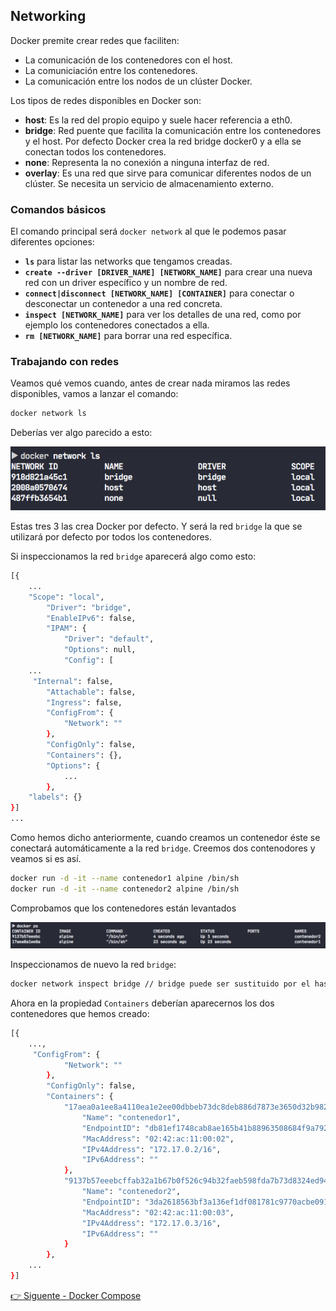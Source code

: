 ## Networking

Docker premite crear redes que faciliten: 

* La comunicación de los contenedores con el host.
* La comuniciación entre los contenedores.
* La comunicación entre los nodos de un clúster Docker.

Los tipos de redes disponibles en Docker son:

* **host**: Es la red del propio equipo y suele hacer referencia a eth0.
* **bridge**: Red puente que facilita la comunicación entre los contenedores y el host. Por defecto Docker crea la red bridge docker0 y a ella se conectan todos los contenedores.
* **none**: Representa la no conexión a ninguna interfaz de red.
* **overlay**: Es una red que sirve para comunicar diferentes nodos de un clúster. Se necesita un servicio de almacenamiento externo.


### Comandos básicos

El comando principal será `docker network` al que le podemos pasar diferentes opciones:

* **`ls`** para listar las networks que tengamos creadas.
* **`create --driver [DRIVER_NAME] [NETWORK_NAME]`** para crear una nueva red con un driver específico y un nombre de red.
* **`connect|disconnect [NETWORK_NAME] [CONTAINER]`** para conectar o desconectar un contenedor a una red concreta.
* **`inspect [NETWORK_NAME]`** para ver los detalles de una red, como por ejemplo los contenedores conectados a ella.
* **`rm [NETWORK_NAME]`** para borrar una red específica.

### Trabajando con redes

Veamos qué vemos cuando, antes de crear nada miramos las redes disponibles, vamos a lanzar el comando:

```bash
docker network ls
```

Deberías ver algo parecido a esto:

![default-docker-networks](./../images/default-docker-networks.png)

Estas tres 3 las crea Docker por defecto. Y será la red `bridge` la que se utilizará por defecto por todos los contenedores.

Si inspeccionamos la red `bridge` aparecerá algo como esto: 

```bash
[{
    ...
    "Scope": "local",
        "Driver": "bridge",
        "EnableIPv6": false,
        "IPAM": {
            "Driver": "default",
            "Options": null,
            "Config": [
    ...
     "Internal": false,
        "Attachable": false,
        "Ingress": false,
        "ConfigFrom": {
            "Network": ""
        },
        "ConfigOnly": false,
        "Containers": {},
        "Options": {
            ...
        },
    "labels": {}
}]
...
```

Como hemos dicho anteriormente, cuando creamos un contenedor éste se conectará automáticamente a la red `bridge`. Creemos dos contenodores y veamos si es así.

```bash
docker run -d -it --name contenedor1 alpine /bin/sh
docker run -d -it --name contenedor2 alpine /bin/sh
```

Comprobamos que los contenedores están levantados

![alpine-network-example-1](./../images/alpine-network-example-1.png)

Inspeccionamos de nuevo la red `bridge`:

```bash
docker network inspect bridge // bridge puede ser sustituido por el hash
```

Ahora en la propiedad `Containers` deberían aparecernos los dos contenedores que hemos creado:

```bash
[{
    ...,
     "ConfigFrom": {
            "Network": ""
        },
        "ConfigOnly": false,
        "Containers": {
            "17aea0a1ee8a4110ea1e2ee00dbbeb73dc8deb886d7873e3650d32b9823c8bd3": {
                "Name": "contenedor1",
                "EndpointID": "db81ef1748cab8ae165b41b88963508684f9a7927e042285f49620037a2151c6",
                "MacAddress": "02:42:ac:11:00:02",
                "IPv4Address": "172.17.0.2/16",
                "IPv6Address": ""
            },
            "9137b57eeebcffab32a1b67b0f526c94b32faeb598fda7b73d8324ed940ad128": {
                "Name": "contenedor2",
                "EndpointID": "3da2618563bf3a136ef1df081781c9770acbe091692c2d02ab0b70d807c9a8c2",
                "MacAddress": "02:42:ac:11:00:03",
                "IPv4Address": "172.17.0.3/16",
                "IPv6Address": ""
            }
        },
    ...
}]
```

[ 👉 Siguente - Docker Compose](docker-compose.md)